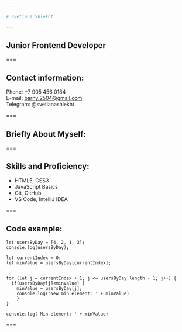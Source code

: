 ```yaml
---

# Svetlana Shlekht

---
```

## Junior Frontend Developer

===


## Contact information:

Phone: +7 905 456 0184  
E-mail: barny.2504@gmail.com  
Telegram: @svetlanashlekht

===


## Briefly About Myself:



===


## Skills and Proficiency:

* HTML5, CSS3
* JavaScript Basics
* Git, GitHub
* VS Code, IntelliJ IDEA

===

## Code example:

``` 
let usersByDay = [4, 2, 1, 3];
console.log(usersByDay);

let currentIndex = 0;
let minValue = usersByDay[currentIndex];


for (let j = currentIndex + 1; j <= usersByDay.length - 1; j++) {
  if(usersByDay[j]<minValue) {
    minValue = usersByDay[j];
    console.log('New min element: ' + minValue)
    }
}

console.log('Min element: ' + minValue)

```
===


